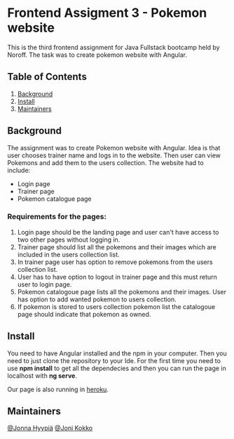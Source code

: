 # Frontend Assigment 3 - Pokemon website

This is the third frontend assignment for Java Fullstack bootcamp held by Noroff.
The task was to create pokemon website with Angular. 

## Table of Contents

1. [Background](#background)
2. [Install](#install)
3. [Maintainers](#maintainers)

## Background
The assignment was to create Pokemon website with Angular. Idea is that user chooses trainer name and logs in to the website.
Then user can view Pokemons and add them to the users collection. The website had to include:

- Login page
- Trainer page
- Pokemon catalogue page

### Requirements for the pages:

1. Login page should be the landing page and user can't have access to two other pages without logging in.
2. Trainer page should list all the pokemons and their images which are included in the users collection list.
3. In trainer page user has option to remove pokemons from the users collection list.
4. User has to have option to logout in trainer page and this must return user to login page.
5. Pokemon catalogoue page lists all the pokemons and their images. User has option to add wanted pokemon to users collection.
6. If pokemon is stored to users collection pokemon list the catalogoue page should indicate that pokemon as owned.

## Install

You need to have Angular installed and the npm in your computer. Then you need to just clone the repository to your Ide. 
For the first time you need to use **npm install** to get all the dependecies and then you can run the page in localhost with **ng serve**.

Our page is also running in [heroku](https://pokemon-trainer-jojo.herokuapp.com/).

## Maintainers
[@Jonna Hyypiä](https://gitlab.com/johyy/) [@Joni Kokko](https://gitlab.com/joniko/)
